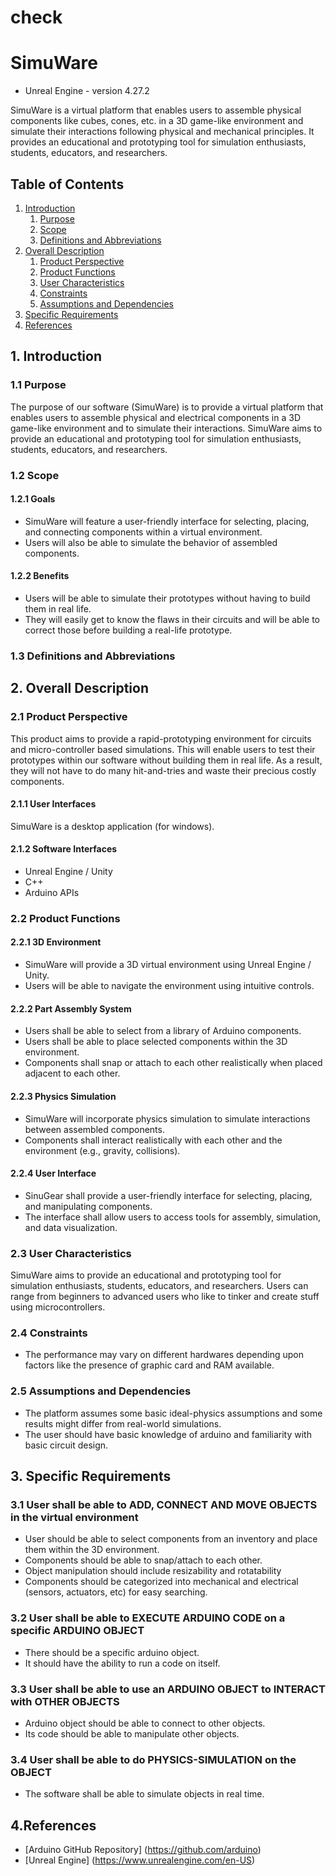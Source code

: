 # check
# SimuWare
- Unreal Engine - version 4.27.2

SimuWare is a virtual platform that enables users to assemble physical components like cubes, cones, etc. in a 3D game-like environment and simulate their interactions following physical and mechanical principles. It provides an educational and prototyping tool for simulation enthusiasts, students, educators, and researchers.

## Table of Contents
1. [Introduction](#introduction)
    1. [Purpose](#Purpose)
    2. [Scope](#Scope)
    3. [Definitions and Abbreviations](#Definitions-and-Abbreviations)  
2. [Overall Description](#overall-description)
    1. [Product Perspective](#Product-Perspective)
    2. [ Product Functions](#Product-Functions)
    3. [User Characteristics](#user-characteristics)
    4. [Constraints](#constraints)
    5. [Assumptions and Dependencies](#assumptions-and-dependencies)
3. [Specific Requirements](#specific-requirements)
4. [References](#references)

## 1. Introduction
### 1.1 Purpose
The purpose of our software (SimuWare) is to provide a virtual platform that enables users to assemble physical and electrical components in a 3D game-like environment and to simulate their interactions. SimuWare aims to provide an educational and prototyping tool for simulation enthusiasts, students, educators, and researchers.

### 1.2 Scope
#### 1.2.1 Goals
- SimuWare will feature a user-friendly interface for selecting, placing, and connecting components within a virtual environment.
- Users will also be able to simulate the behavior of assembled components.

#### 1.2.2 Benefits
- Users will be able to simulate their prototypes without having to build them in real life.
- They will easily get to know the flaws in their circuits and will be able to correct those before building a real-life prototype.

### 1.3 Definitions and Abbreviations


## 2. Overall Description
### 2.1 Product Perspective
This product aims to provide a rapid-prototyping environment for circuits and micro-controller based simulations. This will enable users to test their prototypes within our software without building them in real life. As a result, they will not have to do many hit-and-tries and waste their precious costly components.

#### 2.1.1 User Interfaces
SimuWare is a desktop application (for windows).

#### 2.1.2 Software Interfaces
- Unreal Engine / Unity 
- C++
- Arduino APIs

### 2.2 Product Functions
#### 2.2.1 3D Environment
- SimuWare will provide a 3D virtual environment using Unreal Engine / Unity.
- Users will be able to navigate the environment using intuitive controls.

#### 2.2.2 Part Assembly System
- Users shall be able to select from a library of Arduino components.
- Users shall be able to place selected components within the 3D environment.
- Components shall snap or attach to each other realistically when placed adjacent to each other.

#### 2.2.3 Physics Simulation
- SimuWare will incorporate physics simulation to simulate interactions between assembled components.
- Components shall interact realistically with each other and the environment (e.g., gravity, collisions).

#### 2.2.4 User Interface
- SinuGear shall provide a user-friendly interface for selecting, placing, and manipulating components.
- The interface shall allow users to access tools for assembly, simulation, and data visualization.

### 2.3 User Characteristics
SimuWare aims to provide an educational and prototyping tool for simulation enthusiasts, students, educators, and researchers. Users can range from beginners to advanced users who like to tinker and create stuff using microcontrollers.

### 2.4 Constraints
- The performance may vary on different hardwares depending upon factors like the presence of graphic card and RAM available.

### 2.5 Assumptions and Dependencies
- The platform assumes some basic ideal-physics assumptions and some results might differ from real-world simulations.
- The user should have basic knowledge of arduino and familiarity with basic circuit design.

## 3. Specific Requirements
### 3.1 User shall be able to ADD, CONNECT AND MOVE OBJECTS in the virtual environment
- User should be able to select components from an inventory and place them within the 3D environment.
- Components should be able to snap/attach to each other.
- Object manipulation should include resizability and rotatability
- Components should be categorized into mechanical and electrical (sensors, actuators, etc) for easy searching.

### 3.2 User shall be able to EXECUTE ARDUINO CODE on a specific ARDUINO OBJECT
- There should be a specific arduino object.
- It should have the ability to run a code on itself.

### 3.3 User shall be able to use an ARDUINO OBJECT to INTERACT with OTHER OBJECTS
- Arduino object should be able to connect to other objects.
- Its code should be able to manipulate other objects.

### 3.4 User shall be able to do PHYSICS-SIMULATION on the OBJECT
- The software shall be able to simulate objects in real time.

## 4.References
- [Arduino GitHub Repository] (https://github.com/arduino)
- [Unreal Engine] (https://www.unrealengine.com/en-US)
